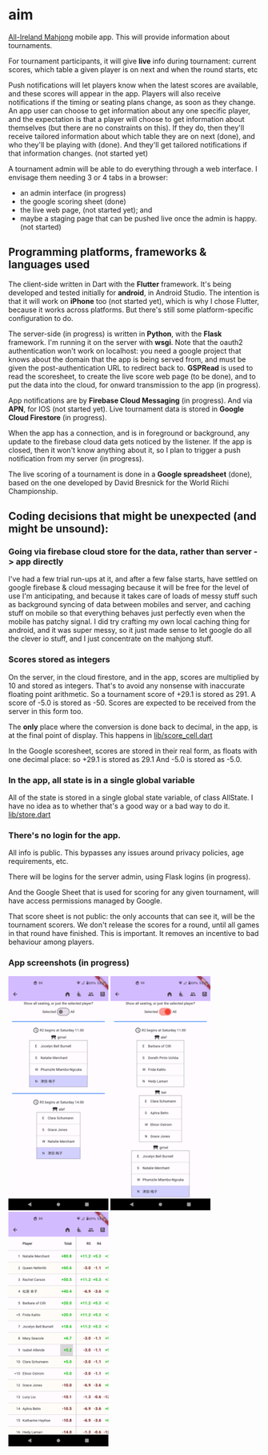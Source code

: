 # aim

[All-Ireland Mahjong](https://mahjong.ie/) mobile app.
This will provide information about tournaments.

For tournament participants, it will give **live** info during tournament: current scores,
which table a given player is on next and when the round starts, etc

Push notifications will let players know when the latest scores are available, and these scores will
appear in the app. Players will also receive notifications if the timing or seating plans
change, as soon as they change. An app user can choose to get information about any one
specific player, and the expectation is that a player will choose to get information about
themselves (but there are no constraints on this). If they do, then they'll receive tailored
information about which table they are on next (done), and who they'll be playing with (done).
And they'll get tailored notifications if that information changes. (not started yet)

A tournament admin will be able to do everything through a web interface.
I envisage them needing 3 or 4 tabs in a browser:

- an admin interface (in progress)
- the google scoring sheet (done)
- the live web page, (not started yet); and
- maybe a staging page that can be pushed live once the admin is happy. (not started)

## Programming platforms, frameworks & languages used

The client-side written in Dart with the **Flutter** framework. It's being developed and
tested initially for **android**, in Android Studio.
The intention is that it will work on **iPhone** too (not started yet), which is why I chose
Flutter, because it works across platforms. But there's still some platform-specific
configuration to do.

The server-side (in progress) is written in **Python**, with the **Flask** framework. I'm running it
on the server with **wsgi**. Note that the oauth2 authentication won't work on localhost: you need
a google project that knows about the domain that the app is being served from, and must be given
the post-authentication URL to redirect back to.  **GSPRead** is used to read the
scoresheet, to create the live score web page (to be done), and to put the data into the
cloud, for onward transmission to the app (in progress).

App notifications are by **Firebase Cloud Messaging** (in progress).
And via **APN**, for IOS (not started yet).
Live tournament data is stored in **Google Cloud Firestore** (in progress).

When the app has a connection, and is in foreground or background, any update to
the firebase cloud data gets noticed by the listener.
If the app is closed, then it won't know anything about it, so I plan to trigger
a push notification from my server (in progress).

The live scoring of a tournament is done in a **Google spreadsheet** (done),
based on the one developed by David Bresnick for the World Riichi Championship.

## Coding decisions that might be unexpected (and might be unsound):

### Going via firebase cloud store for the data, rather than server -> app directly

I've had a few trial run-ups at it, and after a few false starts, have settled on
google firebase & cloud messaging because it will be free for the level of use I'm anticipating,
and because it takes care of loads of messy stuff such as background syncing of
data between mobiles and server, and caching stuff on mobile so that everything
behaves just perfectly even when the mobile has patchy signal. I did try crafting my own
local caching thing for android, and it was super messy, so it just made sense to let google
do all the clever io stuff, and I just concentrate on the mahjong stuff.

### Scores stored as integers

On the server, in the cloud firestore, and in the app, scores are multiplied by 10 and stored as
 integers. That's to avoid any nonsense with inaccurate floating point arithmetic.
So a tournament score of +29.1 is stored as 291. A score of -5.0 is stored as -50.
Scores are expected to be received from the server in this form too.

The **only** place
where the conversion is done back to decimal, in the app, is at the final point of display. This
happens in [lib/score_cell.dart](lib/score_cell.dart#L16)

In the Google scoresheet, scores are stored in their real form, as floats with one decimal place:
so +29.1 is stored as 29.1 And -5.0 is stored as -5.0.

### In the app, all state is in a single global variable

All of the state is stored in a single global state variable, of class AllState. I have no idea
as to whether that's a good way or a bad way to do it. [lib/store.dart](lib/store.dart#L53)

### There's no login for the app.

All info is public. This bypasses any issues around privacy policies, age requirements, etc.

There will be logins for the server admin, using Flask logins (in progress).

And the Google Sheet that is used for scoring for any given tournament,
will have access permissions managed by Google.

That score sheet is not public: the only accounts that can see it,
will be the tournament scorers. We don't release the scores for a round, until
all games in that round have finished. This is important. It removes an incentive
to bad behaviour among players.

### App screenshots (in progress)

<img src='https://github.com/applysci/aim/blob/main/pix/1p-seats.png?raw=true' width=200>
<img src='https://github.com/applysci/aim/blob/main/pix/all-seats.png?raw=true' width=200>
<img src='https://github.com/applysci/aim/blob/main/pix/scoresheet.png?raw=true' width=200>
